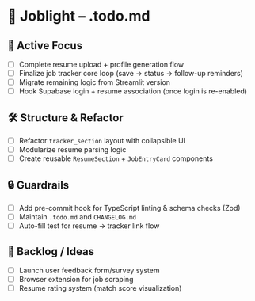 # 💼 Joblight – .todo.md

## 🧠 Active Focus
- [ ] Complete resume upload + profile generation flow
- [ ] Finalize job tracker core loop (save → status → follow-up reminders)
- [ ] Migrate remaining logic from Streamlit version
- [ ] Hook Supabase login + resume association (once login is re-enabled)

## 🛠️ Structure & Refactor
- [ ] Refactor `tracker_section` layout with collapsible UI
- [ ] Modularize resume parsing logic
- [ ] Create reusable `ResumeSection` + `JobEntryCard` components

## 🔒 Guardrails
- [ ] Add pre-commit hook for TypeScript linting & schema checks (Zod)
- [ ] Maintain `.todo.md` and `CHANGELOG.md`
- [ ] Auto-fill test for resume → tracker link flow

## 🚧 Backlog / Ideas
- [ ] Launch user feedback form/survey system
- [ ] Browser extension for job scraping
- [ ] Resume rating system (match score visualization)
